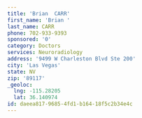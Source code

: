 ```yaml
---
title: 'Brian  CARR'
first_name: 'Brian '
last_name: CARR
phone: 702-933-9393
sponsored: '0'
category: Doctors
services: Neuroradiology
address: '9499 W Charleston Blvd Ste 200'
city: 'Las Vegas'
state: NV
zip: '89117'
_geoloc:
  lng: -115.28205
  lat: 36.140974
id: daeea817-9685-4fd1-b164-18f5c2b34e4c
---
```


